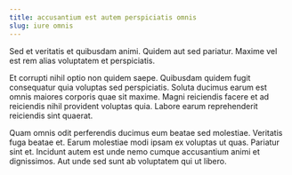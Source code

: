 ```yaml
---
title: accusantium est autem perspiciatis omnis
slug: iure omnis
---
```


Sed et veritatis et quibusdam animi. Quidem aut sed pariatur. Maxime vel est rem alias voluptatem et perspiciatis.

Et corrupti nihil optio non quidem saepe. Quibusdam quidem fugit consequatur quia voluptas sed perspiciatis. Soluta ducimus earum est omnis maiores corporis quae sit maxime. Magni reiciendis facere et ad reiciendis nihil provident voluptas quia. Labore earum reprehenderit reiciendis sint quaerat.

Quam omnis odit perferendis ducimus eum beatae sed molestiae. Veritatis fuga beatae et. Earum molestiae modi ipsam ex voluptas ut quas. Pariatur sint et. Incidunt autem est unde nemo cumque accusantium animi et dignissimos. Aut unde sed sunt ab voluptatem qui ut libero.
